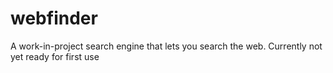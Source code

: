 # webfinder
A work-in-project search engine that lets you search the web. Currently not yet ready for first use
